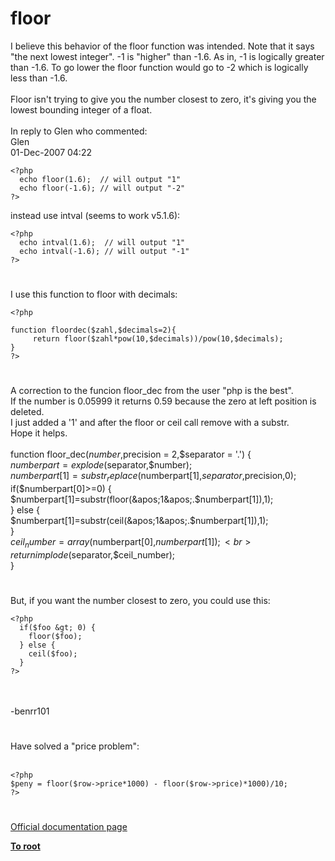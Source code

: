 # floor



I believe this behavior of the floor function was intended.  Note that it says "the next lowest integer".  -1 is "higher" than -1.6.  As in, -1 is logically greater than -1.6.  To go lower the floor function would go to -2 which is logically less than -1.6.<br><br>Floor isn&apos;t trying to give you the number closest to zero, it&apos;s giving you the lowest bounding integer of a float.<br><br>In reply to Glen who commented:<br> Glen<br>01-Dec-2007 04:22<br>

```
<?php
  echo floor(1.6);  // will output "1"
  echo floor(-1.6); // will output "-2"
?>
```


instead use intval (seems to work v5.1.6):



```
<?php
  echo intval(1.6);  // will output "1"
  echo intval(-1.6); // will output "-1"
?>
```
  

#

I use this function to floor with decimals:<br>

```
<?php

function floordec($zahl,$decimals=2){    
     return floor($zahl*pow(10,$decimals))/pow(10,$decimals);
}
?>
```
  

#

A correction to the funcion floor_dec from the user "php is the best".<br>If the number is 0.05999 it returns 0.59 because the zero at left position is deleted.<br>I just added a &apos;1&apos; and after the floor or ceil call remove with a substr.<br>Hope it helps.<br><br>function floor_dec($number,$precision = 2,$separator = &apos;.&apos;) {<br>  $numberpart=explode($separator,$number);<br>  $numberpart[1]=substr_replace($numberpart[1],$separator,$precision,0);<br>  if($numberpart[0]&gt;=0) {<br>    $numberpart[1]=substr(floor(&apos;1&apos;.$numberpart[1]),1);<br>  } else {<br>    $numberpart[1]=substr(ceil(&apos;1&apos;.$numberpart[1]),1);<br>  }<br>  $ceil_number= array($numberpart[0],$numberpart[1]);<br>  return implode($separator,$ceil_number);<br>}  

#

But, if you want the number closest to zero, you could use this:<br>

```
<?php
  if($foo &gt; 0) {
    floor($foo);
  } else {
    ceil($foo);
  }
?>
```
<br><br>-benrr101  

#

Have solved a "price problem":<br><br>

```
<?php
$peny = floor($row->price*1000) - floor($row->price)*1000)/10;
?>
```
  

#

[Official documentation page](https://www.php.net/manual/en/function.floor.php)

**[To root](/README.md)**
